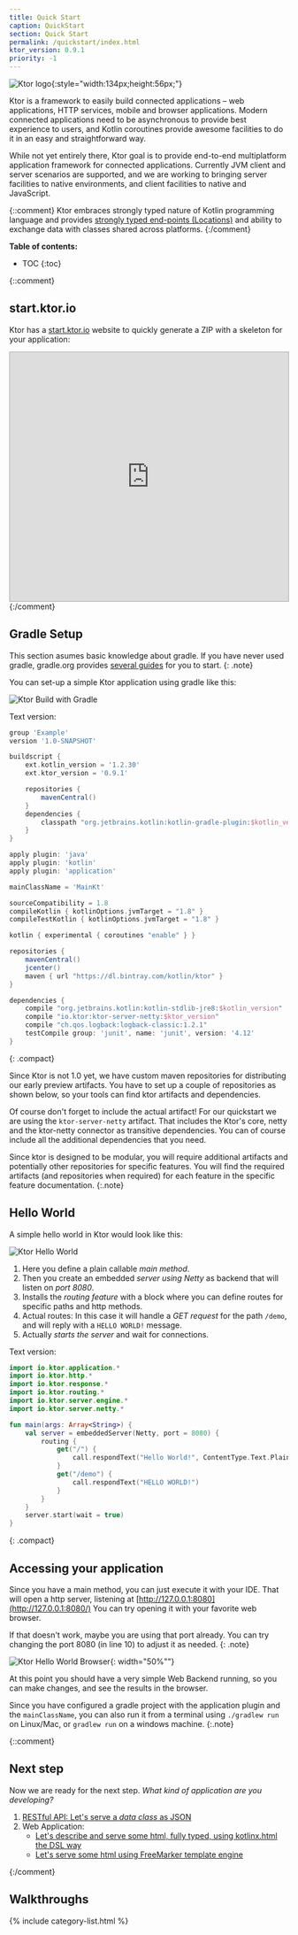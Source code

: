 ```yaml
---
title: Quick Start
caption: QuickStart
section: Quick Start
permalink: /quickstart/index.html
ktor_version: 0.9.1
priority: -1
---
```


![Ktor logo](/assets/images/ktor_logo.svg){:style="width:134px;height:56px;"}
 
Ktor is a framework to easily build connected applications – web applications, HTTP services, mobile and browser applications.
Modern connected applications need to be asynchronous to provide best experience to users, and Kotlin coroutines provide
awesome facilities to do it in an easy and straightforward way. 

While not yet entirely there, Ktor goal is to provide end-to-end multiplatform application framework for connected applications. 
Currently JVM client and server scenarios are supported, and we are working to bringing server facilities to native
environments, and client facilities to native and JavaScript.

{::comment}
Ktor embraces strongly typed nature of Kotlin programming language and provides [strongly typed end-points (Locations)](/features/locations.html) and
ability to exchange data with classes shared across platforms.
{:/comment}

**Table of contents:**

* TOC
{:toc}

{::comment}
## start.ktor.io

Ktor has a [start.ktor.io](https://soywiz.github.io/start-ktor-io-proposal/) website to quickly generate a ZIP with a skeleton for your application:

<iframe src="https://soywiz.github.io/start-ktor-io-proposal/" style="border:1px solid #aaa;width:100%;height:450px;"></iframe>
{:/comment}

## Gradle Setup

This section asumes basic knowledge about gradle. If you have never used gradle,
gradle.org provides [several guides](https://guides.gradle.org/building-java-applications/) for you to start.
{: .note}

You can set-up a simple Ktor application using gradle like this:

![Ktor Build with Gradle](/pages/quickstart/1/ktor_build_gradle.png)

Text version:
```groovy
group 'Example'
version '1.0-SNAPSHOT'

buildscript {
    ext.kotlin_version = '1.2.30'
    ext.ktor_version = '0.9.1'

    repositories {
        mavenCentral()
    }
    dependencies {
        classpath "org.jetbrains.kotlin:kotlin-gradle-plugin:$kotlin_version"
    }
}

apply plugin: 'java'
apply plugin: 'kotlin'
apply plugin: 'application'

mainClassName = 'MainKt'

sourceCompatibility = 1.8
compileKotlin { kotlinOptions.jvmTarget = "1.8" }
compileTestKotlin { kotlinOptions.jvmTarget = "1.8" }

kotlin { experimental { coroutines "enable" } }

repositories {
    mavenCentral()
    jcenter()
    maven { url "https://dl.bintray.com/kotlin/ktor" }
}

dependencies {
    compile "org.jetbrains.kotlin:kotlin-stdlib-jre8:$kotlin_version"
    compile "io.ktor:ktor-server-netty:$ktor_version"
    compile "ch.qos.logback:logback-classic:1.2.1"
    testCompile group: 'junit', name: 'junit', version: '4.12'
}
```
{: .compact}

Since Ktor is not 1.0 yet, we have custom maven repositories for distributing our early preview artifacts.
You have to set up a couple of repositories as shown below, so your tools can find ktor artifacts and dependencies.

Of course don't forget to include the actual artifact! For our quickstart we are using the `ktor-server-netty` artifact.
That includes the Ktor's core, netty and the ktor-netty connector as transitive dependencies.
You can of course include all the additional dependencies that you need.

Since ktor is designed to be modular, you will require additional artifacts and potentially other repositories
for specific features. You will find the required artifacts (and repositories when required) for each feature in the
specific feature documentation.
{:.note}

## Hello World

A simple hello world in Ktor would look like this:

![Ktor Hello World](/pages/quickstart/1/ktor_hello_world_main.png)

1. Here you define a plain callable *main method*.
2. Then you create an embedded *server using Netty* as backend that will listen on *port 8080*.
3. Installs the *routing feature* with a block where you can define routes for specific paths and http methods.
4. Actual routes: In this case it will handle a *GET request* for the path `/demo`, and will reply with a `HELLO WORLD!` message.
5. Actually *starts the server* and wait for connections.

Text version:
```kotlin
import io.ktor.application.*
import io.ktor.http.*
import io.ktor.response.*
import io.ktor.routing.*
import io.ktor.server.engine.*
import io.ktor.server.netty.*

fun main(args: Array<String>) {
    val server = embeddedServer(Netty, port = 8080) {
        routing {
            get("/") {
                call.respondText("Hello World!", ContentType.Text.Plain)
            }
            get("/demo") {
                call.respondText("HELLO WORLD!")
            }
        }
    }
    server.start(wait = true)
}
```
{: .compact}

## Accessing your application

Since you have a main method, you can just execute it with your IDE. That will open a http server,
listening at [http://127.0.0.1:8080](http://127.0.0.1:8080/) You can try opening it with your favorite web browser.

If that doesn't work, maybe you are using that port already. You can try changing the
port 8080 (in line 10) to adjust it as needed.
{: .note}

![Ktor Hello World Browser](/pages/quickstart/1/screenshot.png){: width="50%""}

At this point you should have a very simple Web Backend running, so you can make changes,
and see the results in the browser.

Since you have configured a gradle project with the application plugin and the `mainClassName`,
you can also run it from a terminal using `./gradlew run` on Linux/Mac, or `gradlew run` on a windows machine.
{:.note}

{::comment}
## Next step

Now we are ready for the next step. *What kind of application are you developing?*

1. [RESTful API: Let's serve a *data class* as JSON](/quickstart/restful.html)
2. Web Application:
    * [Let's describe and serve some html, fully typed, using kotlinx.html the DSL way](/quickstart/html-dsl.html)
    * [Let's serve some html using FreeMarker template engine](/quickstart/html-freemarker.html)
    
{:/comment}

## Walkthroughs

{% include category-list.html %}
